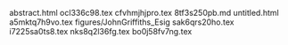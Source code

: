 abstract.html
ocl336c98.tex
cfvhmjhjpro.tex
8tf3s250pb.md
untitled.html
a5mktq7h9vo.tex
figures/JohnGriffiths_Esig
sak6qrs20ho.tex
i7225sa0ts8.tex
nks8q2l36fg.tex
bo0j58fv7ng.tex